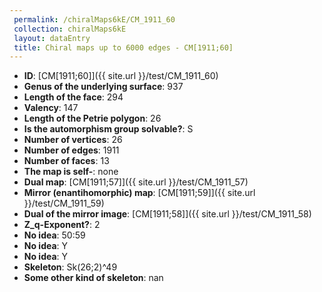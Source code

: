 ```yaml
--- 
 permalink: /chiralMaps6kE/CM_1911_60 
 collection: chiralMaps6kE
 layout: dataEntry
 title: Chiral maps up to 6000 edges - CM[1911;60]
---
```


- **ID**: [CM[1911;60]]({{ site.url }}/test/CM_1911_60)
- **Genus of the underlying surface**: 937
- **Length of the face**: 294
- **Valency**: 147
- **Length of the Petrie polygon**: 26
- **Is the automorphism group solvable?**: S
- **Number of vertices**: 26
- **Number of edges**: 1911
- **Number of faces**: 13
- **The map is self-**: none
- **Dual map**: [CM[1911;57]]({{ site.url }}/test/CM_1911_57)
- **Mirror (enantihomorphic) map**: [CM[1911;59]]({{ site.url }}/test/CM_1911_59)
- **Dual of the mirror image**: [CM[1911;58]]({{ site.url }}/test/CM_1911_58)
- **Z_q-Exponent?**: 2
- **No idea**:  50:59
- **No idea**: Y
- **No idea**: Y
- **Skeleton**: Sk(26;2)^49
- **Some other kind of skeleton**: nan
